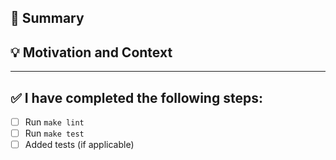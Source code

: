 ## 📝 Summary

<!--- A general summary of your changes -->

## 💡 Motivation and Context

<!--- (Optional) Why is this change required? What problem does it solve? Remove this section if not applicable. -->

---

## ✅ I have completed the following steps:

* [ ] Run `make lint`
* [ ] Run `make test`
* [ ] Added tests (if applicable)